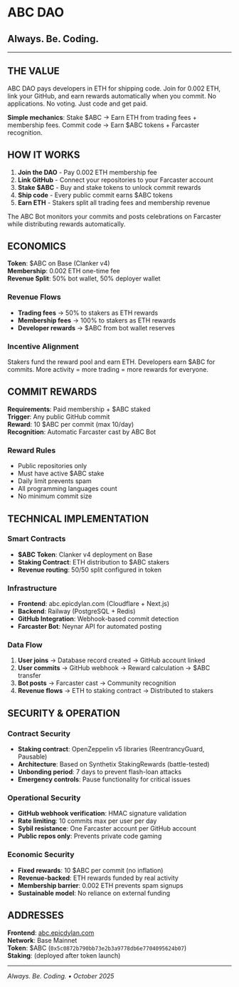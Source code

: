 # ABC DAO
## Always. Be. Coding.

---

## THE VALUE

ABC DAO pays developers in ETH for shipping code. Join for 0.002 ETH, link your GitHub, and earn rewards automatically when you commit. No applications. No voting. Just code and get paid.

**Simple mechanics**: Stake $ABC → Earn ETH from trading fees + membership fees. Commit code → Earn $ABC tokens + Farcaster recognition.

## HOW IT WORKS

1. **Join the DAO** - Pay 0.002 ETH membership fee
2. **Link GitHub** - Connect your repositories to your Farcaster account  
3. **Stake $ABC** - Buy and stake tokens to unlock commit rewards
4. **Ship code** - Every public commit earns $ABC tokens
5. **Earn ETH** - Stakers split all trading fees and membership revenue

The ABC Bot monitors your commits and posts celebrations on Farcaster while distributing rewards automatically.

## ECONOMICS

**Token**: $ABC on Base (Clanker v4)  
**Membership**: 0.002 ETH one-time fee  
**Revenue Split**: 50% bot wallet, 50% deployer wallet  

### Revenue Flows
- **Trading fees** → 50% to stakers as ETH rewards
- **Membership fees** → 100% to stakers as ETH rewards  
- **Developer rewards** → $ABC from bot wallet reserves

### Incentive Alignment
Stakers fund the reward pool and earn ETH. Developers earn $ABC for commits. More activity = more trading = more rewards for everyone.

## COMMIT REWARDS

**Requirements**: Paid membership + $ABC staked  
**Trigger**: Any public GitHub commit  
**Reward**: 10 $ABC per commit (max 10/day)  
**Recognition**: Automatic Farcaster cast by ABC Bot  

### Reward Rules
- Public repositories only
- Must have active $ABC stake
- Daily limit prevents spam
- All programming languages count
- No minimum commit size

## TECHNICAL IMPLEMENTATION

### Smart Contracts
- **$ABC Token**: Clanker v4 deployment on Base
- **Staking Contract**: ETH distribution to $ABC stakers
- **Revenue routing**: 50/50 split configured in token

### Infrastructure
- **Frontend**: abc.epicdylan.com (Cloudflare + Next.js)
- **Backend**: Railway (PostgreSQL + Redis)
- **GitHub Integration**: Webhook-based commit detection
- **Farcaster Bot**: Neynar API for automated posting

### Data Flow
1. **User joins** → Database record created → GitHub account linked
2. **User commits** → GitHub webhook → Reward calculation → $ABC transfer
3. **Bot posts** → Farcaster cast → Community recognition
4. **Revenue flows** → ETH to staking contract → Distributed to stakers

## SECURITY & OPERATION

### Contract Security
- **Staking contract**: OpenZeppelin v5 libraries (ReentrancyGuard, Pausable)
- **Architecture**: Based on Synthetix StakingRewards (battle-tested)
- **Unbonding period**: 7 days to prevent flash-loan attacks
- **Emergency controls**: Pause functionality for critical issues

### Operational Security
- **GitHub webhook verification**: HMAC signature validation
- **Rate limiting**: 10 commits max per user per day
- **Sybil resistance**: One Farcaster account per GitHub account
- **Public repos only**: Prevents private code gaming

### Economic Security
- **Fixed rewards**: 10 $ABC per commit (no inflation)
- **Revenue-backed**: ETH rewards funded by real activity
- **Membership barrier**: 0.002 ETH prevents spam signups
- **Sustainable model**: No reliance on external funding

## ADDRESSES

**Frontend**: [abc.epicdylan.com](https://abc.epicdylan.com)  
**Network**: Base Mainnet  
**Token**: $ABC (`0x5c0872b790bb73e2b3a9778db6e7704095624b07`)  
**Staking**: (deployed after token launch)

---

*Always. Be. Coding. • October 2025*